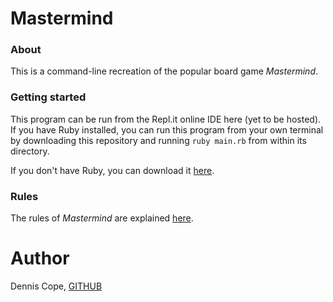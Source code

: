 # Mastermind
### About
This is a command-line recreation of the popular board game *Mastermind*.

### Getting started
This program can be run from the Repl.it online IDE here (yet to be hosted). If you have Ruby installed, you can run this program from your own terminal by downloading this repository and running `ruby main.rb` from within its directory.

If you don't have Ruby, you can download it [here](https://www.ruby-lang.org/en/downloads/).

### Rules
The rules of *Mastermind* are explained [here](https://en.wikipedia.org/wiki/Mastermind_(board_game)).

# Author
Dennis Cope, [GITHUB](https://github.com/coped)